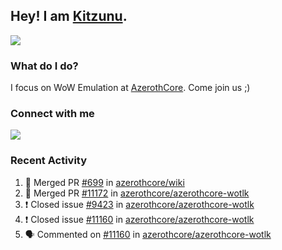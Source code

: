 ## Hey! I am [Kitzunu](https://Github.com/Kitzunu).

<!--<a href="https://github-readme-stats.kitzunu.vercel.app/api?username=Kitzunu&show_icons=true&theme=dark">
  <img align="center" src="https://github-readme-stats.kitzunu.vercel.app/api?username=Kitzunu&show_icons=true&theme=dark" />
</a>-->
<a href="https://github-readme-stats.kitzunu.vercel.app/api?username=Kitzunu&show_icons=true&theme=dark">
  <img align="center" src="https://github-readme-stats.vercel.app/api/top-langs/?username=Kitzunu&layout=compact&theme=dark" />
</a>

### What do I do?

I focus on WoW Emulation at [AzerothCore](https://Github.com/AzerothCore). Come join us ;)

### Connect with me
[![](https://img.shields.io/badge/AzerothCore%20Discord-Connect%20with%20me!-green)](https://discord.com/invite/gkt4y2x)

### Recent Activity

<!--START_SECTION:activity-->
1. 🎉 Merged PR [#699](https://github.com/azerothcore/wiki/pull/699) in [azerothcore/wiki](https://github.com/azerothcore/wiki)
2. 🎉 Merged PR [#11172](https://github.com/azerothcore/azerothcore-wotlk/pull/11172) in [azerothcore/azerothcore-wotlk](https://github.com/azerothcore/azerothcore-wotlk)
3. ❗️ Closed issue [#9423](https://github.com/azerothcore/azerothcore-wotlk/issues/9423) in [azerothcore/azerothcore-wotlk](https://github.com/azerothcore/azerothcore-wotlk)
4. ❗️ Closed issue [#11160](https://github.com/azerothcore/azerothcore-wotlk/issues/11160) in [azerothcore/azerothcore-wotlk](https://github.com/azerothcore/azerothcore-wotlk)
5. 🗣 Commented on [#11160](https://github.com/azerothcore/azerothcore-wotlk/issues/11160) in [azerothcore/azerothcore-wotlk](https://github.com/azerothcore/azerothcore-wotlk)
<!--END_SECTION:activity-->
